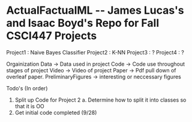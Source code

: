 # ActualFactualML -- James Lucas's and Isaac Boyd's Repo for Fall CSCI447 Projects

Project1 : Naive Bayes Classifier
Project2 : K-NN
Project3 : ?
Project4 : ?

Orgainization
  Data -> Data used in project
  Code -> Code use throughout stages of project
  Video -> Video of project
  Paper -> Pdf pull down of overleaf paper.
  PreliminaryFigures -> interesting or neccessary figures
    
Todo's (In order)

  1. Split up Code for Project 2
    a. Determine how to split it into classes so that it is OO
  2. Get initial code completed (9/28)
    
    


